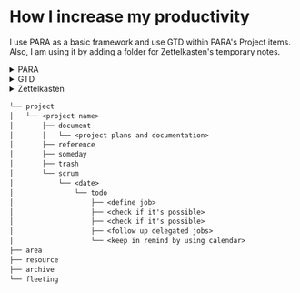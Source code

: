 # How I increase my productivity

I use PARA as a basic framework and use GTD within PARA's Project items. Also, I am using it by adding a folder for Zettelkasten's temporary notes.


<details>
<summary>PARA</summary>
<div markdown="1">

> [Reference](https://fortelabs.com/blog/para/)

- Get Things Done.
- Change the location of notes as needed.

| Subject  | Description                                                                                                | Example         |
|----------|------------------------------------------------------------------------------------------------------------|-----------------|
| Project  | Short-term efforts in my work or life that I'm working on now. (Goals, deadline)                           | Travel, Develop |
| Area     | Long-term responsibilities I want to manage over time. (Something to do consistently)                      | Health, Career  |
| Resource | Topics or interests that may be useful in the future. (Interests, data)                                    | Develop (K8S)   |
| Archive  | Inactivate items from the other three categories. (Completed project, irresponsible area, out of interest) |                 |

</div>
</details>

<details>
<summary>GTD</summary>
<div markdown="1">

> [Reference](https://lifehacker.com/productivity-101-a-primer-to-the-getting-things-done-1551880955)

![img.png](./docs/images/gtd.png)

| In                | Define                                          | Possible | Next Action     |
|-------------------|-------------------------------------------------|----------|-----------------|
| Buy snacks        | Come to think of it, there were snacks at home. | Y        | Trash           |
| Study K8S         | Too busy to do.                                 | Y        | Someday         |
| Version updates   | Nothing to do, but let's be aware.              | Y        | Reference       |
| Buy pants         | What brand? What color? Too Complicated.        | Y        | Projects        |
| Brush teeth       | Let's brush my teeth.                           | Y        | Do              |
| Needs code review | Remind to co-workers and wait for the review.   | Y        | Delegate & Wait |
| Movie reserved    | Let's remind on calendar.                       | Y        | Calendar        |
| Off work          | As soon as possible.                            | Y        | Next Action     |

</div>
</details>


<details>
<summary>Zettelkasten</summary>
<div markdown="1">

> [Reference](https://zenkit.com/en/blog/a-beginners-guide-to-the-zettelkasten-method/)

| Subject         | Description                                                  |
|-----------------|--------------------------------------------------------------|
| Fleeting note   | Temporary notes. (Idea)                                      |
| Literature note | Reference notes. (Book, youtube)                             |
| Permanent note  | Notes that will used later. (Connections to literature note) |

</div>
</details>


```txt
└── project
│   └── <project name>
│       ├── document
│       │   └── <project plans and documentation>
│       ├── reference
│       ├── someday
│       ├── trash
│       └── scrum
│           └── <date>
│               └── todo
│                   ├── <define job>
│                   ├── <check if it's possible>
│                   ├── <check if it's possible>
│                   ├── <follow up delegated jobs>
│                   └── <keep in remind by using calendar>
├── area
├── resource
├── archive
└── fleeting 
```
